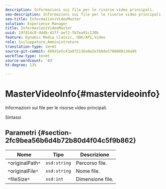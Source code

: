 ```yaml
---
description: Informazioni sui file per le risorse video principali.
seo-description: Informazioni sui file per le risorse video principali.
seo-title: InformazioniVideoMaster
solution: Experience Manager
title: InformazioniVideoMaster
uuid: 19f814c9-dddb-41ff-aef2-fb7ea91c130b
feature: Dynamic Media Classic, SDK/API,Video
role: Sviluppatore,Amministratore
translation-type: tm+mt
source-git-commit: 469d1a5c43a972116a8a2efb0de5708800130a99
workflow-type: tm+mt
source-wordcount: '43'
ht-degree: 13%

---
```



# MasterVideoInfo{#mastervideoinfo}

Informazioni sui file per le risorse video principali.

Sintassi

## Parametri {#section-2fc9bea56b6d4b72b80d4f04c5f9b862}

| Nome | Tipo | Descrizione |
|---|---|---|
| `*`originalPath`*` | `xsd:string` | Percorso file. |
| `*`originalFile`*` | `xsd:string` | Nome file. |
| `*`fileSize`*` | `xsd:int` | Dimensione file. |

